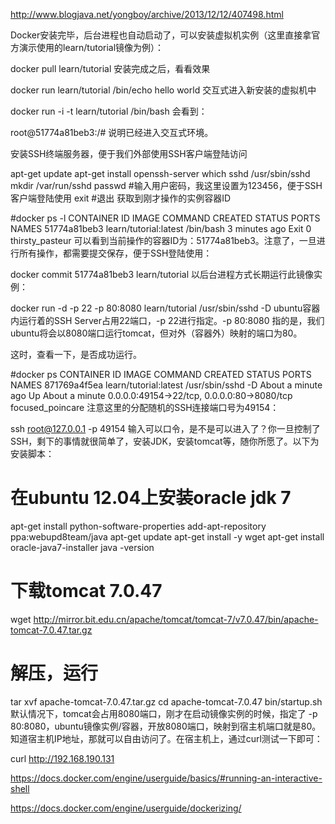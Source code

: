 


  http://www.blogjava.net/yongboy/archive/2013/12/12/407498.html
  
  
  
Docker安装完毕，后台进程也自动启动了，可以安装虚拟机实例（这里直接拿官方演示使用的learn/tutorial镜像为例）：

docker pull learn/tutorial
安装完成之后，看看效果

docker run learn/tutorial /bin/echo hello world
交互式进入新安装的虚拟机中

docker run -i -t learn/tutorial /bin/bash
会看到：

root@51774a81beb3:/# 
说明已经进入交互式环境。

安装SSH终端服务器，便于我们外部使用SSH客户端登陆访问

apt-get update
apt-get install openssh-server
which sshd
/usr/sbin/sshd
mkdir /var/run/sshd
passwd #输入用户密码，我这里设置为123456，便于SSH客户端登陆使用
exit #退出
获取到刚才操作的实例容器ID

#docker ps -l
CONTAINER ID IMAGE COMMAND CREATED STATUS PORTS NAMES
51774a81beb3 learn/tutorial:latest /bin/bash 3 minutes ago Exit 0 thirsty_pasteur
可以看到当前操作的容器ID为：51774a81beb3。注意了，一旦进行所有操作，都需要提交保存，便于SSH登陆使用：

docker commit 51774a81beb3 learn/tutorial
以后台进程方式长期运行此镜像实例：

docker run -d -p 22 -p 80:8080 learn/tutorial /usr/sbin/sshd -D
ubuntu容器内运行着的SSH Server占用22端口，-p 22进行指定。-p 80:8080 指的是，我们ubuntu将会以8080端口运行tomcat，但对外（容器外）映射的端口为80。

这时，查看一下，是否成功运行。

#docker ps
CONTAINER ID IMAGE COMMAND CREATED STATUS PORTS NAMES
871769a4f5ea learn/tutorial:latest /usr/sbin/sshd -D About a minute ago Up About a minute 0.0.0.0:49154->22/tcp, 0.0.0.0:80->8080/tcp focused_poincare
注意这里的分配随机的SSH连接端口号为49154：

ssh root@127.0.0.1 -p 49154
输入可以口令，是不是可以进入了？你一旦控制了SSH，剩下的事情就很简单了，安装JDK，安装tomcat等，随你所愿了。以下为安装脚本：

# 在ubuntu 12.04上安装oracle jdk 7
apt-get install python-software-properties
add-apt-repository ppa:webupd8team/java
apt-get update
apt-get install -y wget
apt-get install oracle-java7-installer
java -version
# 下载tomcat 7.0.47
wget http://mirror.bit.edu.cn/apache/tomcat/tomcat-7/v7.0.47/bin/apache-tomcat-7.0.47.tar.gz
# 解压，运行
tar xvf apache-tomcat-7.0.47.tar.gz
cd apache-tomcat-7.0.47
bin/startup.sh
默认情况下，tomcat会占用8080端口，刚才在启动镜像实例的时候，指定了 -p 80:8080，ubuntu镜像实例/容器，开放8080端口，映射到宿主机端口就是80。知道宿主机IP地址，那就可以自由访问了。在宿主机上，通过curl测试一下即可：

curl http://192.168.190.131  
  
  
  https://docs.docker.com/engine/userguide/basics/#running-an-interactive-shell
  
  https://docs.docker.com/engine/userguide/dockerizing/
